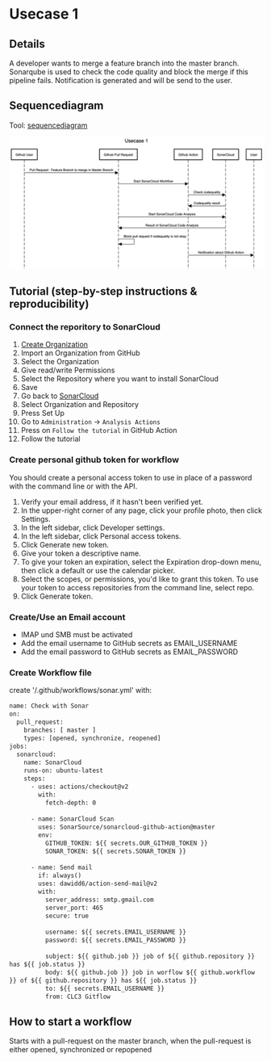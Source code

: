 # Usecase 1

## Details

A developer wants to merge a feature branch into the master branch. Sonarqube is used to check the code quality and block the merge if this pipeline fails. Notification is generated and will be send to the user.

## Sequencediagram
Tool: [sequencediagram](https://sequencediagram.org/)

![Usecase1](Images/Usecase-1.png)

## Tutorial (step-by-step instructions & reproducibility)

### Connect the reporitory to SonarCloud
1. [Create Organization](https://sonarcloud.io/create-organization)  
2. Import an Organization from GitHub
3. Select the Organization
4. Give read/write Permissions
5. Select the Repository where you want to install SonarCloud
6. Save
7. Go back to [SonarCloud](https://sonarcloud.io/projects/create)
8. Select Organization and Repository
9. Press Set Up
10. Go to ```Administration``` -> ```Analysis Actions```
11. Press on ```Follow the tutorial``` in GitHub Action
12. Follow the tutorial

### Create personal github token for workflow
You should create a personal access token to use in place of a password with the command line or with the API.
1. Verify your email address, if it hasn't been verified yet.
2. In the upper-right corner of any page, click your profile photo, then click Settings.
3. In the left sidebar, click Developer settings.
4. In the left sidebar, click Personal access tokens.
5. Click Generate new token.
6. Give your token a descriptive name.
7. To give your token an expiration, select the Expiration drop-down menu, then click a default or use the calendar picker.
8. Select the scopes, or permissions, you'd like to grant this token. To use your token to access repositories from the command line, select repo.
9. Click Generate token.

### Create/Use an Email account
- IMAP und SMB must be activated
- Add the email username to GitHub secrets as EMAIL_USERNAME
- Add the email password to GitHub secrets as EMAIL_PASSWORD

### Create Workflow file
create '/.github/workflows/sonar.yml' with:

```
name: Check with Sonar
on:
  pull_request:
    branches: [ master ]
    types: [opened, synchronize, reopened]
jobs:
  sonarcloud:
    name: SonarCloud
    runs-on: ubuntu-latest
    steps:
      - uses: actions/checkout@v2
        with:
          fetch-depth: 0  
          
      - name: SonarCloud Scan
        uses: SonarSource/sonarcloud-github-action@master
        env:
          GITHUB_TOKEN: ${{ secrets.OUR_GITHUB_TOKEN }}  
          SONAR_TOKEN: ${{ secrets.SONAR_TOKEN }}
          
      - name: Send mail
        if: always()
        uses: dawidd6/action-send-mail@v2
        with:
          server_address: smtp.gmail.com
          server_port: 465
          secure: true

          username: ${{ secrets.EMAIL_USERNAME }}
          password: ${{ secrets.EMAIL_PASSWORD }}

          subject: ${{ github.job }} job of ${{ github.repository }} has ${{ job.status }}
          body: ${{ github.job }} job in worflow ${{ github.workflow }} of ${{ github.repository }} has ${{ job.status }}
          to: ${{ secrets.EMAIL_USERNAME }}
          from: CLC3 Gitflow
```

## How to start a workflow
Starts with a pull-request on the master branch, when the pull-request is either opened, synchronized or repopened
